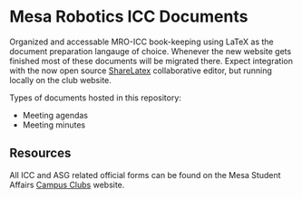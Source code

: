 Mesa Robotics ICC Documents
===========================

Organized and accessable MRO-ICC book-keeping using LaTeX as the document preparation langauge of choice. Whenever the new website gets finished most of these documents will be migrated there. Expect integration with the now open source [ShareLatex](https://github.com/sharelatex/sharelatex) collaborative editor, but running locally on the club website.

Types of documents hosted in this repository:

* Meeting agendas
* Meeting minutes

Resources
---------

All ICC and ASG related official forms can be found on the Mesa Student Affairs [Campus Clubs](http://www.sdmesa.edu/students/services/student-affairs/campus-clubs/) website.
